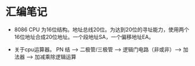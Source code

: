 汇编笔记
=======

- 8086 CPU 为16位结构。地址总线20位。为达到20位的寻址能力，使用两个16位地址合成20位地址。一个段地址SA，一个偏移地址EA。

- 关于cpu运算器。
	PN 结 --> 
	二极管/三极管 -->
	逻辑门电路（非或非）-->
	加法器 -->
	加减乘除逻辑运算